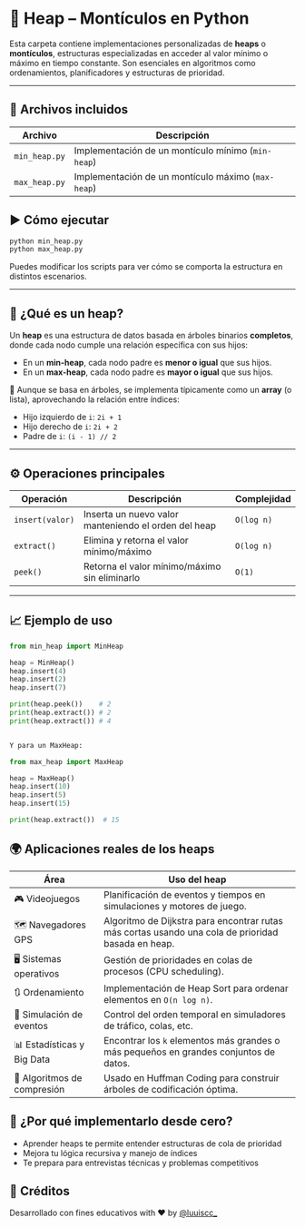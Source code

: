 # 🔺 Heap – Montículos en Python

Esta carpeta contiene implementaciones personalizadas de **heaps** o **montículos**, estructuras especializadas en acceder al valor mínimo o máximo en tiempo constante. Son esenciales en algoritmos como ordenamientos, planificadores y estructuras de prioridad.

---

## 📂 Archivos incluidos

| Archivo | Descripción |
|---------|-------------|
| `min_heap.py` | Implementación de un montículo mínimo (`min-heap`) |
| `max_heap.py` | Implementación de un montículo máximo (`max-heap`) |

## ▶️ Cómo ejecutar

```bash
python min_heap.py
python max_heap.py
```

Puedes modificar los scripts para ver cómo se comporta la estructura en distintos escenarios.

---

## 🧠 ¿Qué es un heap?

Un **heap** es una estructura de datos basada en árboles binarios **completos**, donde cada nodo cumple una relación específica con sus hijos:

- En un **min-heap**, cada nodo padre es **menor o igual** que sus hijos.
- En un **max-heap**, cada nodo padre es **mayor o igual** que sus hijos.

📌 Aunque se basa en árboles, se implementa típicamente como un **array** (o lista), aprovechando la relación entre índices:

- Hijo izquierdo de `i`: `2i + 1`
- Hijo derecho de `i`: `2i + 2`
- Padre de `i`: `(i - 1) // 2`

---

## ⚙️ Operaciones principales

| Operación | Descripción | Complejidad |
|-----------|-------------|-------------|
| `insert(valor)` | Inserta un nuevo valor manteniendo el orden del heap | `O(log n)` |
| `extract()`     | Elimina y retorna el valor mínimo/máximo | `O(log n)` |
| `peek()`        | Retorna el valor mínimo/máximo sin eliminarlo | `O(1)` |

---

## 📈 Ejemplo de uso

```python
from min_heap import MinHeap

heap = MinHeap()
heap.insert(4)
heap.insert(2)
heap.insert(7)

print(heap.peek())    # 2
print(heap.extract()) # 2
print(heap.extract()) # 4


Y para un MaxHeap:

from max_heap import MaxHeap

heap = MaxHeap()
heap.insert(10)
heap.insert(5)
heap.insert(15)

print(heap.extract())  # 15
```

## 🌍 Aplicaciones reales de los heaps

| Área | Uso del heap |
|------|--------------|
| 🎮 Videojuegos | Planificación de eventos y tiempos en simulaciones y motores de juego. |
| 🗺️ Navegadores GPS | Algoritmo de Dijkstra para encontrar rutas más cortas usando una cola de prioridad basada en heap. |
| 🖥️ Sistemas operativos | Gestión de prioridades en colas de procesos (CPU scheduling). |
| 🔃 Ordenamiento | Implementación de Heap Sort para ordenar elementos en `O(n log n)`. |
| 🔄 Simulación de eventos | Control del orden temporal en simuladores de tráfico, colas, etc. |
| 📊 Estadísticas y Big Data | Encontrar los `k` elementos más grandes o más pequeños en grandes conjuntos de datos. |
| 💬 Algoritmos de compresión | Usado en Huffman Coding para construir árboles de codificación óptima. |

## 🎯 ¿Por qué implementarlo desde cero?
- Aprender heaps te permite entender estructuras de cola de prioridad
- Mejora tu lógica recursiva y manejo de índices
- Te prepara para entrevistas técnicas y problemas competitivos

## 🙌 Créditos

Desarrollado con fines educativos with ❤️ by [@luuiscc_](https://github.com/luuuisc) 